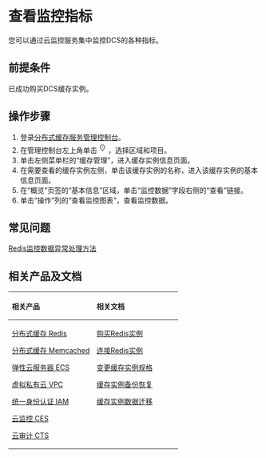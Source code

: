 # 查看监控指标<a name="zh-cn_topic_0041400854"></a>

您可以通过云监控服务集中监控DCS的各种指标。

## 前提条件<a name="section2862447517827"></a>

已成功购买DCS缓存实例。

## 操作步骤<a name="section4474291117942"></a>

1.  登录[分布式缓存服务管理控制台](https://console.huaweicloud.com/dcs)。
2.  在管理控制台左上角单击![](figures/icon-region.png)，选择区域和项目。
3.  单击左侧菜单栏的“缓存管理”，进入缓存实例信息页面。
4.  在需要查看的缓存实例左侧，单击该缓存实例的名称，进入该缓存实例的基本信息页面。
5.  在“概览”页签的“基本信息”区域，单击“监控数据”字段右侧的“查看”链接。
6.  单击“操作”列的“查看监控图表”，查看监控数据。

## 常见问题<a name="section1339815814712"></a>

[Redis监控数据异常处理方法](https://support.huaweicloud.com/dcs_faq/dcs-zh-ug-190131014.html)

## 相关产品及文档<a name="section191491490325"></a>

<a name="t8706852ea10d499681cf85bb3d5f844e"></a>
<table><thead align="left"><tr id="r7b71fee1449c421da4ecdd02ddfb57e1"><th class="cellrowborder" valign="top" width="50%" id="mcps1.1.3.1.1"><p id="a339b22b275e44be58e0ee1e17e0c075c"><a name="a339b22b275e44be58e0ee1e17e0c075c"></a><a name="a339b22b275e44be58e0ee1e17e0c075c"></a>相关产品</p>
</th>
<th class="cellrowborder" valign="top" width="50%" id="mcps1.1.3.1.2"><p id="a32d755067654457286dfaa35c441f39a"><a name="a32d755067654457286dfaa35c441f39a"></a><a name="a32d755067654457286dfaa35c441f39a"></a>相关文档</p>
</th>
</tr>
</thead>
<tbody><tr id="r4e6d20a2b2084795befc62bc64e63c3a"><td class="cellrowborder" valign="top" width="50%" headers="mcps1.1.3.1.1 "><p id="a60e8279e919c46c1a9e863cfb93c5a9d"><a name="a60e8279e919c46c1a9e863cfb93c5a9d"></a><a name="a60e8279e919c46c1a9e863cfb93c5a9d"></a><a href="https://www.huaweicloud.com/product/dcs.html?infodocbz" target="_blank" rel="noopener noreferrer">分布式缓存 Redis</a></p>
<p id="a5bf99b0ce8ac497590652e13ccdedc07"><a name="a5bf99b0ce8ac497590652e13ccdedc07"></a><a name="a5bf99b0ce8ac497590652e13ccdedc07"></a><a href="https://www.huaweicloud.com/product/dcsmem.html?infodocbz" target="_blank" rel="noopener noreferrer">分布式缓存 Memcached</a></p>
<p id="a6daf88bd39284327a9fd2a2ea003c210"><a name="a6daf88bd39284327a9fd2a2ea003c210"></a><a name="a6daf88bd39284327a9fd2a2ea003c210"></a><a href="https://www.huaweicloud.com/product/ecs.html?infodocbz" target="_blank" rel="noopener noreferrer">弹性云服务器 ECS</a></p>
<p id="zh-cn_topic_0046844792_p841193941416"><a name="zh-cn_topic_0046844792_p841193941416"></a><a name="zh-cn_topic_0046844792_p841193941416"></a><a href="http://www.huaweicloud.com/product/vpc.html?infodocbz" target="_blank" rel="noopener noreferrer">虚拟私有云 VPC</a></p>
<p id="zh-cn_topic_0046844792_p432941415391"><a name="zh-cn_topic_0046844792_p432941415391"></a><a name="zh-cn_topic_0046844792_p432941415391"></a><a href="https://www.huaweicloud.com/product/iam.html?infodocbz" target="_blank" rel="noopener noreferrer">统一身份认证 IAM</a></p>
<p id="a41fb02486ef842279f5b77e67e7acd1a"><a name="a41fb02486ef842279f5b77e67e7acd1a"></a><a name="a41fb02486ef842279f5b77e67e7acd1a"></a><a href="https://www.huaweicloud.com/product/ces.html?infodocbz" target="_blank" rel="noopener noreferrer">云监控 CES</a></p>
<p id="zh-cn_topic_0046844792_p833158456"><a name="zh-cn_topic_0046844792_p833158456"></a><a name="zh-cn_topic_0046844792_p833158456"></a><a href="https://www.huaweicloud.com/product/cts.html?infodocbz" target="_blank" rel="noopener noreferrer">云审计 CTS</a></p>
</td>
<td class="cellrowborder" valign="top" width="50%" headers="mcps1.1.3.1.2 "><p id="a9b5cc5d6f87743b59f77bcdd7ec63ecc"><a name="a9b5cc5d6f87743b59f77bcdd7ec63ecc"></a><a name="a9b5cc5d6f87743b59f77bcdd7ec63ecc"></a><a href="https://support.huaweicloud.com/usermanual-dcs/dcs-zh-ug-180315001.html?infodocbz" target="_blank" rel="noopener noreferrer">购买Redis实例</a></p>
<p id="zh-cn_topic_0046844792_p682916370595"><a name="zh-cn_topic_0046844792_p682916370595"></a><a name="zh-cn_topic_0046844792_p682916370595"></a><a href="https://support.huaweicloud.com/usermanual-dcs/zh-cn_topic_0082114847.html?infodocbz" target="_blank" rel="noopener noreferrer">连接Redis实例</a></p>
<p id="aa222744553a64c1d83afa4c291ab0f6e"><a name="aa222744553a64c1d83afa4c291ab0f6e"></a><a name="aa222744553a64c1d83afa4c291ab0f6e"></a><a href="https://support.huaweicloud.com/usermanual-dcs/zh-cn_topic_0061845451.html?infodocbz" target="_blank" rel="noopener noreferrer">变更缓存实例规格</a></p>
<p id="zh-cn_topic_0046844792_p12250886517"><a name="zh-cn_topic_0046844792_p12250886517"></a><a name="zh-cn_topic_0046844792_p12250886517"></a><a href="https://support.huaweicloud.com/usermanual-dcs/zh-cn_topic_0079545637.html?infodocbz" target="_blank" rel="noopener noreferrer">缓存实例备份恢复</a></p>
<p id="zh-cn_topic_0046844792_p14019113500"><a name="zh-cn_topic_0046844792_p14019113500"></a><a name="zh-cn_topic_0046844792_p14019113500"></a><a href="https://support.huaweicloud.com/migration-dcs/zh-cn_topic_0078784423.html?infodocbz" target="_blank" rel="noopener noreferrer">缓存实例数据迁移</a></p>
<p id="zh-cn_topic_0046844792_p582155015912"><a name="zh-cn_topic_0046844792_p582155015912"></a><a name="zh-cn_topic_0046844792_p582155015912"></a></p>
</td>
</tr>
</tbody>
</table>

